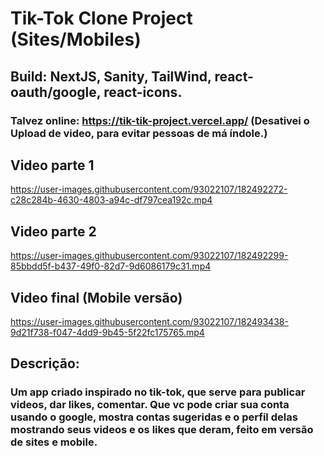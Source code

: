 # Tik-Tok Clone Project (Sites/Mobiles)
## Build: NextJS, Sanity, TailWind, react-oauth/google, react-icons. 
### Talvez online:  https://tik-tik-project.vercel.app/ (Desativei o Upload de video, para evitar pessoas de má índole.)
## Video parte 1

https://user-images.githubusercontent.com/93022107/182492272-c28c284b-4630-4803-a94c-df797cea192c.mp4

## Video parte 2

https://user-images.githubusercontent.com/93022107/182492299-85bbdd5f-b437-49f0-82d7-9d6086179c31.mp4

## Video final (Mobile versão)

https://user-images.githubusercontent.com/93022107/182493438-9d21f738-f047-4dd9-9b45-5f22fc175765.mp4


## Descrição:
### Um app criado inspirado no tik-tok, que serve para publicar videos, dar likes, comentar. Que vc pode criar sua conta usando o google, mostra contas sugeridas e o perfil delas mostrando seus videos e os likes que deram, feito em versão de sites e mobile.
